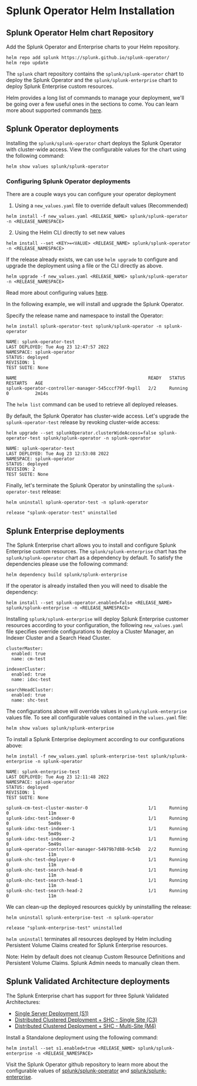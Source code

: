 # Splunk Operator Helm Installation

## Splunk Operator Helm chart Repository

Add the Splunk Operator and Enterprise charts to your Helm repository.

```
helm repo add splunk https://splunk.github.io/splunk-operator/
helm repo update
```

The ```splunk``` chart repository contains the ```splunk/splunk-operator``` chart to deploy the Splunk Operator and the ```splunk/splunk-enterprise``` chart to deploy Splunk Enterprise custom resources.

Helm provides a long list of commands to manage your deployment, we'll be going over a few useful ones in the sections to come. You can learn more about supported commands [here](https://helm.sh/docs/helm/helm/).

## Splunk Operator deployments

Installing the ```splunk/splunk-operator``` chart deploys the Splunk Operator with cluster-wide access. View the configurable values for the chart using the following command:

```
helm show values splunk/splunk-operator
```

### Configuring Splunk Operator deployments

There are a couple ways you can configure your operator deployment

1. Using a ```new_values.yaml``` file to override default values (Recommended)
```
helm install -f new_values.yaml <RELEASE_NAME> splunk/splunk-operator -n <RELEASE_NAMESPACE>
```

2. Using the Helm CLI directly to set new values
```
helm install --set <KEY>=<VALUE> <RELEASE_NAME> splunk/splunk-operator -n <RELEASE_NAMESPACE>
```

If the release already exists, we can use ```helm upgrade``` to configure and upgrade the deployment using a file or the CLI directly as above.

```
helm upgrade -f new_values.yaml <RELEASE_NAME> splunk/splunk-operator -n <RELEASE_NAMESPACE>
```

Read more about configuring values [here](https://helm.sh/docs/intro/using_helm/).

In the following example, we will install and upgrade the Splunk Operator.

Specify the release name and namespace to install the Operator:

```
helm install splunk-operator-test splunk/splunk-operator -n splunk-operator
```
```
NAME: splunk-operator-test
LAST DEPLOYED: Tue Aug 23 12:47:57 2022
NAMESPACE: splunk-operator
STATUS: deployed
REVISION: 1
TEST SUITE: None
```
```
NAME                                                  READY   STATUS    RESTARTS   AGE
splunk-operator-controller-manager-545cccf79f-9xpll   2/2     Running   0          2m14s
```
The ```helm list``` command can be used to retrieve all deployed releases.

By default, the Splunk Operator has cluster-wide access. Let's upgrade the ```splunk-operator-test``` release by revoking cluster-wide access:
```
helm upgrade --set splunkOperator.clusterWideAccess=false splunk-operator-test splunk/splunk-operator -n splunk-operator
```
```
NAME: splunk-operator-test
LAST DEPLOYED: Tue Aug 23 12:53:08 2022
NAMESPACE: splunk-operator
STATUS: deployed
REVISION: 2
TEST SUITE: None
```
Finally, let's terminate the Splunk Operator by uninstalling the ```splunk-operator-test``` release:
```
helm uninstall splunk-operator-test -n splunk-operator
```
```
release "splunk-operator-test" uninstalled
```

## Splunk Enterprise deployments

The Splunk Enterprise chart allows you to install and configure Splunk Enterprise custom resources. The ```splunk/splunk-enterprise``` chart has the ```splunk/splunk-operator``` chart as a dependency by default. To satisfy the dependencies please use the following command: 
```
helm dependency build splunk/splunk-enterprise
```
If the operator is already installed then you will need to disable the dependency:
```
helm install --set splunk-operator.enabled=false <RELEASE_NAME> splunk/splunk-enterprise -n <RELEASE_NAMESPACE>
```
Installing ```splunk/splunk-enterprise``` will deploy Splunk Enterprise customer resources according to your configuration, the following ```new_values.yaml``` file specifies override configurations to deploy a Cluster Manager, an Indexer Cluster and a Search Head Cluster.

```
clusterMaster:
  enabled: true
  name: cm-test

indexerCluster:
  enabled: true
  name: idxc-test

searchHeadCluster:
  enabled: true
  name: shc-test
```
The configurations above will override values in ```splunk/splunk-enterprise``` values file.  To see all configurable values contained in the ```values.yaml``` file:
```
helm show values splunk/splunk-enterprise
```

To install a Splunk Enterprise deployment according to our configurations above:
```
helm install -f new_values.yaml splunk-enterprise-test splunk/splunk-enterprise -n splunk-operator
```
```
NAME: splunk-enterprise-test
LAST DEPLOYED: Tue Aug 23 12:11:48 2022
NAMESPACE: splunk-operator
STATUS: deployed
REVISION: 1
TEST SUITE: None
```
``` 
splunk-cm-test-cluster-master-0                       1/1     Running   0               11m
splunk-idxc-test-indexer-0                            1/1     Running   0               5m49s
splunk-idxc-test-indexer-1                            1/1     Running   0               5m49s
splunk-idxc-test-indexer-2                            1/1     Running   0               5m49s
splunk-operator-controller-manager-54979b7d88-9c54b   2/2     Running   0               11m
splunk-shc-test-deployer-0                            1/1     Running   0               11m
splunk-shc-test-search-head-0                         1/1     Running   0               11m
splunk-shc-test-search-head-1                         1/1     Running   0               11m
splunk-shc-test-search-head-2                         1/1     Running   0               11m
```
We can clean-up the deployed resources quickly by uninstalling the release:
```
helm uninstall splunk-enterprise-test -n splunk-operator
```
```
release "splunk-enterprise-test" uninstalled
```
```helm uninstall``` terminates all resources deployed by Helm including Persistent Volume Claims created for Splunk Enterprise resources.

Note: Helm by default does not cleanup Custom Resource Definitions and Persistent Volume Claims. Splunk Admin needs to manually clean them.

## Splunk Validated Architecture deployments

The Splunk Enterprise chart has support for three Splunk Validated Architectures:

- [Single Server Deployment (S1)](https://www.splunk.com/pdfs/technical-briefs/splunk-validated-architectures.pdf#page=9)
- [Distributed Clustered Deployment + SHC - Single Site (C3)](https://www.splunk.com/pdfs/technical-briefs/splunk-validated-architectures.pdf#page=14)
- [Distributed Clustered Deployment + SHC - Multi-Site (M4)](https://www.splunk.com/pdfs/technical-briefs/splunk-validated-architectures.pdf#page=20)

Install a Standalone deployment using the following command:
```
helm install --set s1.enabled=true <RELEASE_NAME> splunk/splunk-enterprise -n <RELEASE_NAMESPACE>
```
Visit the Splunk Operator github repository to learn more about the configurable values of [splunk/splunk-operator](https://github.com/splunk/splunk-operator/blob/develop/helm-chart/splunk-operator/values.yaml) and [splunk/splunk-enterprise](https://github.com/splunk/splunk-operator/blob/develop/helm-chart/splunk-enterprise/values.yaml).









